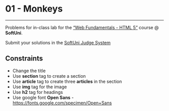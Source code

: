 # 01 - Monkeys
------
Problems for in-class lab for the [“Web Fundamentals - HTML 5”](https://softuni.bg/trainings/2265/web-fundamentals-html5-january-2019/) course @ **SoftUni**.

Submit your solutions in the [SoftUni Judge System](https://judge.softuni.bg/Contests/1136/Introduction-to-HTML-and-CSS)

## Constraints
* Change the title
* Use **section** tag to create a section 
* Use **article** tag to create three **articles** in the section
* Use **img** tag for the image
* Use **h2** tag for headings
* Use google font **Open Sans** - https://fonts.google.com/specimen/Open+Sans






